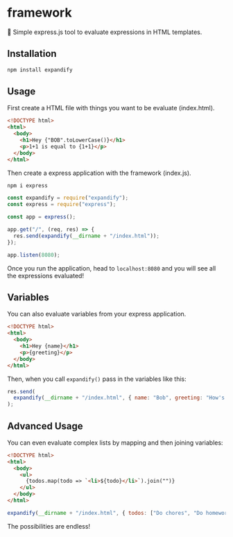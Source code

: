 # framework

🚀 Simple express.js tool to evaluate expressions in HTML templates.

## Installation

```sh
npm install expandify
```

## Usage

First create a HTML file with things you want to be evaluate (index.html).

```html
<!DOCTYPE html>
<html>
  <body>
    <h1>Hey {"BOB".toLowerCase()}</h1>
    <p>1+1 is equal to {1+1}</p>
  </body>
</html>
```

Then create a express application with the framework (index.js).

```sh
npm i express
```

```js
const expandify = require("expandify");
const express = require("express");

const app = express();

app.get("/", (req, res) => {
  res.send(expandify(__dirname + "/index.html"));
});

app.listen(8080);
```

Once you run the application, head to `localhost:8080` and you will see all
the expressions evaluated!

## Variables

You can also evaluate variables from your express application.

```html
<!DOCTYPE html>
<html>
  <body>
    <h1>Hey {name}</h1>
    <p>{greeting}</p>
  </body>
</html>
```

Then, when you call ```expandify()``` pass in the variables like this:

```js
res.send(
  expandify(__dirname + "/index.html", { name: "Bob", greeting: "How's life!" })
);
```

## Advanced Usage
You can even evaluate complex lists by mapping and then joining variables:
```html
<!DOCTYPE html>
<html>
  <body>
    <ul>
      {todos.map(todo => `<li>${todo}</li>`).join("")}
    </ul>
  </body>
</html>
```
```js
expandify(__dirname + "/index.html", { todos: ["Do chores", "Do homework"] })
```
The possibilities are endless!